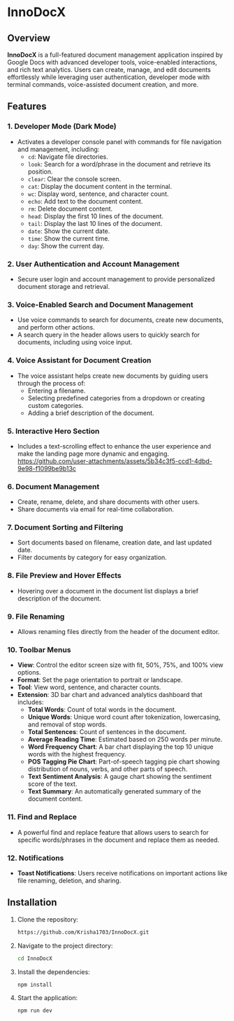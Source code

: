 # InnoDocX

## Overview

**InnoDocX** is a full-featured document management application inspired by Google Docs with advanced developer tools, voice-enabled interactions, and rich text analytics. Users can create, manage, and edit documents effortlessly while leveraging user authentication, developer mode with terminal commands, voice-assisted document creation, and more.

## Features

### 1. Developer Mode (Dark Mode)
- Activates a developer console panel with commands for file navigation and management, including:
  - `cd`: Navigate file directories.
  - `look`: Search for a word/phrase in the document and retrieve its position.
  - `clear`: Clear the console screen.
  - `cat`: Display the document content in the terminal.
  - `wc`: Display word, sentence, and character count.
  - `echo`: Add text to the document content.
  - `rm`: Delete document content.
  - `head`: Display the first 10 lines of the document.
  - `tail`: Display the last 10 lines of the document.
  - `date`: Show the current date.
  - `time`: Show the current time.
  - `day`: Show the current day.

### 2. User Authentication and Account Management
- Secure user login and account management to provide personalized document storage and retrieval.

### 3. Voice-Enabled Search and Document Management
- Use voice commands to search for documents, create new documents, and perform other actions.
- A search query in the header allows users to quickly search for documents, including using voice input.

### 4. Voice Assistant for Document Creation
- The voice assistant helps create new documents by guiding users through the process of:
  - Entering a filename.
  - Selecting predefined categories from a dropdown or creating custom categories.
  - Adding a brief description of the document.

### 5. Interactive Hero Section
- Includes a text-scrolling effect to enhance the user experience and make the landing page more dynamic and engaging.
https://github.com/user-attachments/assets/5b34c3f5-ccd1-4dbd-9e98-f1099be9b13c

### 6. Document Management
- Create, rename, delete, and share documents with other users.
- Share documents via email for real-time collaboration.

### 7. Document Sorting and Filtering
- Sort documents based on filename, creation date, and last updated date.
- Filter documents by category for easy organization.

### 8. File Preview and Hover Effects
- Hovering over a document in the document list displays a brief description of the document.

### 9. File Renaming
- Allows renaming files directly from the header of the document editor.

### 10. Toolbar Menus
- **View**: Control the editor screen size with fit, 50%, 75%, and 100% view options.
- **Format**: Set the page orientation to portrait or landscape.
- **Tool**: View word, sentence, and character counts.
- **Extension**: 3D bar chart and advanced analytics dashboard that includes:
  - **Total Words**: Count of total words in the document.
  - **Unique Words**: Unique word count after tokenization, lowercasing, and removal of stop words.
  - **Total Sentences**: Count of sentences in the document.
  - **Average Reading Time**: Estimated based on 250 words per minute.
  - **Word Frequency Chart**: A bar chart displaying the top 10 unique words with the highest frequency.
  - **POS Tagging Pie Chart**: Part-of-speech tagging pie chart showing distribution of nouns, verbs, and other parts of speech.
  - **Text Sentiment Analysis**: A gauge chart showing the sentiment score of the text.
  - **Text Summary**: An automatically generated summary of the document content.

### 11. Find and Replace
- A powerful find and replace feature that allows users to search for specific words/phrases in the document and replace them as needed.

### 12. Notifications
- **Toast Notifications**: Users receive notifications on important actions like file renaming, deletion, and sharing.

## Installation

1. Clone the repository:
   ```bash
   https://github.com/Krisha1703/InnoDocX.git
2. Navigate to the project directory:
    ```bash
    cd InnoDocX
3. Install the dependencies:
    ```bash
    npm install
4. Start the application:
    ```bash
    npm run dev

